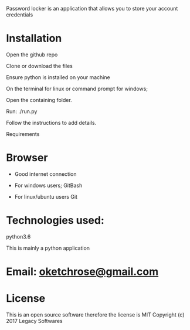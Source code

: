 Password locker is an application that allows you to store your account credentials

# Installation

Open the github repo

Clone or download the files

Ensure python is installed on your machine

On the terminal for linux or command prompt for windows;

Open the containing folder.

Run: ./run.py

Follow the instructions to add details.

Requirements

# Browser

* Good internet connection

* For windows users; GitBash

* For linux/ubuntu users Git
# Technologies used:
python3.6

This is mainly a python application

# Email: oketchrose@gmail.com

# License

This is an open source software therefore the license is MIT Copyright (c) 2017 Legacy Softwares
